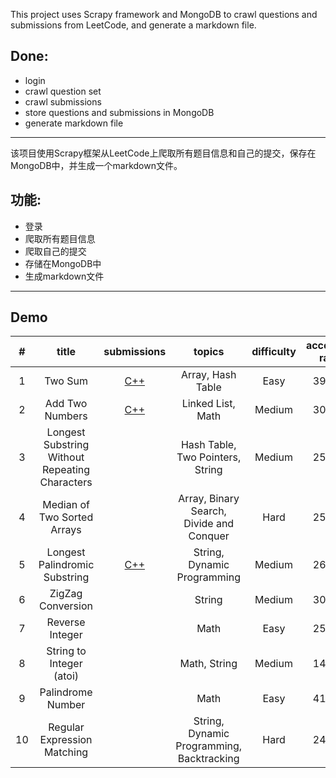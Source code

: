 This project uses Scrapy framework and MongoDB to crawl questions and submissions from LeetCode, and generate a markdown file.

## Done:
- login
- crawl question set
- crawl submissions
- store questions and submissions in MongoDB
- generate markdown file

---
该项目使用Scrapy框架从LeetCode上爬取所有题目信息和自己的提交，保存在MongoDB中，并生成一个markdown文件。

## 功能:
- 登录
- 爬取所有题目信息
- 爬取自己的提交
- 存储在MongoDB中
- 生成markdown文件

---

## Demo
| # | title | submissions | topics | difficulty | accepted rate | likes | dislikes |
| :------: | :------: | :------: | :------: | :------: | :------: | :------: | :------: |
| 1 | Two Sum | [C++](../submissions/cpp/1.cpp) | Array, Hash Table | Easy | 39.9% | 9503 | 295
| 2 | Add Two Numbers | [C++](../submissions/cpp/2.cpp) | Linked List, Math | Medium | 30.2% | 4331 | 1049
| 3 | Longest Substring Without Repeating Characters |  | Hash Table, Two Pointers, String | Medium | 25.9% | 4567 | 228
| 4 | Median of Two Sorted Arrays |  | Array, Binary Search, Divide and Conquer | Hard | 25.1% | 3494 | 445
| 5 | Longest Palindromic Substring | [C++](../submissions/cpp/5.cpp) | String, Dynamic Programming | Medium | 26.1% | 2822 | 273
| 6 | ZigZag Conversion |  | String | Medium | 30.1% | 851 | 2640
| 7 | Reverse Integer |  | Math | Easy | 25.0% | 1847 | 2641
| 8 | String to Integer (atoi) |  | Math, String | Medium | 14.4% | 747 | 4838
| 9 | Palindrome Number |  | Math | Easy | 41.0% | 1158 | 1172
| 10 | Regular Expression Matching |  | String, Dynamic Programming, Backtracking | Hard | 24.8% | 2073 | 423